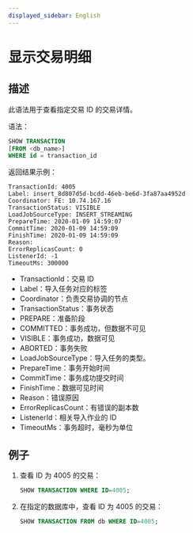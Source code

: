 ```yaml
---
displayed_sidebar: English
---
```


# 显示交易明细

## 描述

此语法用于查看指定交易 ID 的交易详情。

语法：

```sql
SHOW TRANSACTION
[FROM <db_name>]
WHERE id = transaction_id
```

返回结果示例：

```plain text
TransactionId: 4005
Label: insert_8d807d5d-bcdd-46eb-be6d-3fa87aa4952d
Coordinator: FE: 10.74.167.16
TransactionStatus: VISIBLE
LoadJobSourceType: INSERT_STREAMING
PrepareTime: 2020-01-09 14:59:07
CommitTime: 2020-01-09 14:59:09
FinishTime: 2020-01-09 14:59:09
Reason:
ErrorReplicasCount: 0
ListenerId: -1
TimeoutMs: 300000
```

* TransactionId：交易 ID
* Label：导入任务对应的标签
* Coordinator：负责交易协调的节点
* TransactionStatus：事务状态
* PREPARE：准备阶段
* COMMITTED：事务成功，但数据不可见
* VISIBLE：事务成功，数据可见
* ABORTED：事务失败
* LoadJobSourceType：导入任务的类型。
* PrepareTime：事务开始时间
* CommitTime：事务成功提交时间
* FinishTime：数据可见时间
* Reason：错误原因
* ErrorReplicasCount：有错误的副本数
* ListenerId：相关导入作业的 ID
* TimeoutMs：事务超时，毫秒为单位

## 例子

1. 查看 ID 为 4005 的交易：

    ```sql
    SHOW TRANSACTION WHERE ID=4005;
    ```

2. 在指定的数据库中，查看 ID 为 4005 的交易：

    ```sql
    SHOW TRANSACTION FROM db WHERE ID=4005;
    ```
